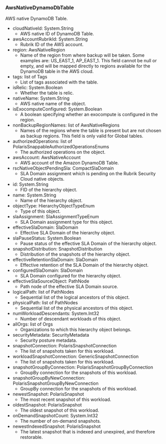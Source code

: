 ### AwsNativeDynamoDbTable
AWS native DynamoDB Table.

- cloudNativeId: System.String
  - AWS native ID of DynamoDB Table.
- awsAccountRubrikId: System.String
  - Rubrik ID of the AWS account.
- region: AwsNativeRegion
  - Name of the region from where backup will be taken. Some examples are: US_EAST_1, AP_EAST_1. This field cannot be null or empty, and will be mapped directly to regions available for the DynamoDB table in the AWS cloud.
- tags: list of Tags
  - List of tags associated with the table.
- isRelic: System.Boolean
  - Whether the table is relic.
- nativeName: System.String
  - AWS native name of the object.
- isExocomputeConfigured: System.Boolean
  - A boolean specifying whether an exocompute is configured in the region.
- nonBackupRegionNames: list of AwsNativeRegions
  - Names of the regions where the table is present but are not chosen as backup regions. This field is only valid for Global tables.
- authorizedOperations: list of PolarisSnappableAuthorizedOperationsEnums
  - The authorized operations on the object.
- awsAccount: AwsNativeAccount
  - AWS account of the Amazon DynamoDB Table.
- rscNativeObjectPendingSla: CompactSlaDomain
  - SLA Domain assignment which is pending on the Rubrik Security Cloud native objects.
- id: System.String
  - FID of the hierarchy object.
- name: System.String
  - Name of the hierarchy object.
- objectType: HierarchyObjectTypeEnum
  - Type of this object.
- slaAssignment: SlaAssignmentTypeEnum
  - SLA Domain assignment type for this object.
- effectiveSlaDomain: SlaDomain
  - Effective SLA Domain of the hierarchy object.
- slaPauseStatus: System.Boolean
  - Pause status of the effective SLA Domain of the hierarchy object.
- snapshotDistribution: SnapshotDistribution
  - Distribution of the snapshots of the hierarchy object.
- effectiveRetentionSlaDomain: SlaDomain
  - Effective retention of the SLA Domain of the hierarchy object.
- configuredSlaDomain: SlaDomain
  - SLA Domain configured for the hierarchy object.
- effectiveSlaSourceObject: PathNode
  - Path node of the effective SLA Domain source.
- logicalPath: list of PathNodes
  - Sequential list of the logical ancestors of this object.
- physicalPath: list of PathNodes
  - Sequential list of the physical ancestors of this object.
- numWorkloadDescendants: System.Int32
  - Number of descendant workloads of this object.
- allOrgs: list of Orgs
  - Organizations to which this hierarchy object belongs.
- securityMetadata: SecurityMetadata
  - Security posture metadata.
- snapshotConnection: PolarisSnapshotConnection
  - The list of snapshots taken for this workload.
- workloadSnapshotConnection: GenericSnapshotConnection
  - The list of snapshots taken for this workload.
- snapshotGroupByConnection: PolarisSnapshotGroupByConnection
  - GroupBy connection for the snapshots of this workload.
- snapshotGroupByNewConnection: PolarisSnapshotGroupByNewConnection
  - GroupBy connection for the snapshots of this workload.
- newestSnapshot: PolarisSnapshot
  - The most recent snapshot of this workload.
- oldestSnapshot: PolarisSnapshot
  - The oldest snapshot of this workload.
- onDemandSnapshotCount: System.Int32
  - The number of on-demand snapshots.
- newestIndexedSnapshot: PolarisSnapshot
  - The latest snapshot that is indexed and unexpired, and therefore restorable.
